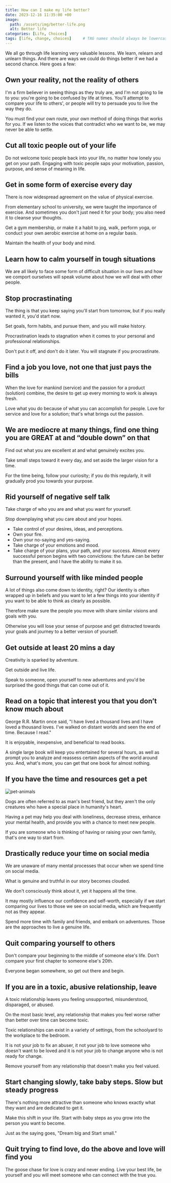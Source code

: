 ```yaml
---
title: How can I make my life better?
date: 2023-12-16 11:35:00 +00
image:
  path: /assets/img/better-life.png
  alt: Better life
categories: [Life, Choices]
tags: [life, change, choices]     # TAG names should always be lowercase
---
```


We all go through life learning very valuable lessons. We learn, relearn and unlearn things. And there are ways we could do things better if we had a second chance. Here goes a few:

## Own your reality, not the reality of others

I'm a firm believer in seeing things as they truly are, and I'm not going to lie to you: you're going to be confused by life at times. You'll attempt to compare your life to others', or people will try to persuade you to live the way they do. 

You must find your own route, your own method of doing things that works for you. If we listen to the voices that contradict who we want to be, we may never be able to settle.

## Cut all toxic people out of your life

Do not welcome toxic people back into your life, no matter how lonely you get on your path. Engaging with toxic people saps your motivation, passion, purpose, and sense of meaning in life.

## Get in some form of exercise every day

There is now widespread agreement on the value of physical exercise. 

From elementary school to university, we were taught the importance of exercise. And sometimes you don't just need it for your body; you also need it to cleanse your thoughts. 

Get a gym membership, or make it a habit to jog, walk, perform yoga, or conduct your own aerobic exercise at home on a regular basis. 

Maintain the health of your body and mind.

## Learn how to calm yourself in tough situations

We are all likely to face some form of difficult situation in our lives and how we comport ourselves will speak volume about how we will deal with other people.

## Stop procrastinating

The thing is that you keep saying you'll start from tomorrow, but if you really wanted it, you'd start now. 

Set goals, form habits, and pursue them, and you will make history.

Procrastination leads to stagnation when it comes to your personal and professional relationships. 

Don't put it off, and don't do it later. You will stagnate if you procrastinate.

## Find a job you love, not one that just pays the bills

When the love for mankind (service) and the passion for a product (solution) combine, the desire to get up every morning to work is always fresh. 

Love what you do because of what you can accomplish for people. Love for service and love for a solution; that's what brings out the passion.

## We are mediocre at many things, find one thing you are GREAT at and “double down” on that

Find out what you are excellent at and what genuinely excites you. 

Take small steps toward it every day, and set aside the larger vision for a time. 

For the time being, follow your curiosity; if you do this regularly, it will gradually prod you towards your purpose.

## Rid yourself of negative self talk

Take charge of who you are and what you want for yourself. 

Stop downplaying what you care about and your hopes. 

- Take control of your desires, ideas, and perceptions. 
- Own your fire.
- Own your no-saying and yes-saying. 
- Take charge of your emotions and mood. 
- Take charge of your plans, your path, and your success. 
Almost every successful person begins with two convictions: the future can be better than the present, and I have the ability to make it so.

## Surround yourself with like minded people

A lot of things also come down to identity, right? Our identity is often wrapped up in beliefs and you want to let a few things into your identity if you want to be able to think as clearly as possible. 

Therefore make sure the people you move with share similar visions and goals with you. 

Otherwise you will lose your sense of purpose and get distracted towards your goals and journey to a better version of yourself.

## Get outside at least 20 mins a day

Creativity is sparked by adventure. 

Get outside and live life. 

Speak to someone, open yourself to new adventures and you'd be surprised the good things that can come out of it.

## Read on a topic that interest you that you don’t know much about

George R.R. Martin once said, "I have lived a thousand lives and I have loved a thousand loves. I've walked on distant worlds and seen the end of time. Because I read."

It is enjoyable, inexpensive, and beneficial to read books. 

A single large book will keep you entertained for several hours, as well as prompt you to analyze and reassess certain aspects of the world around you. And, what's more, you can get that one book for almost nothing.

## If you have the time and resources get a pet

![pet-animals](/assets/img/pet-animals.jpg)

Dogs are often referred to as man's best friend, but they aren't the only creatures who have a special place in humanity's heart. 

Having a pet may help you deal with loneliness, decrease stress, enhance your mental health, and provide you with a chance to meet new people. 

If you are someone who is thinking of having or raising your own family, that's one way to start from.

## Drastically reduce your time on social media

We are unaware of many mental processes that occur when we spend time on social media. 

What is genuine and truthful in our story becomes clouded. 

We don't consciously think about it, yet it happens all the time. 

It may mostly influence our confidence and self-worth, especially if we start comparing our lives to those we see on social media, which are frequently not as they appear.

Spend more time with family and friends, and embark on adventures. Those are the approaches to live a genuine life.

## Quit comparing yourself to others

Don't compare your beginning to the middle of someone else's life. Don't compare your first chapter to someone else's 20th. 

Everyone began somewhere, so get out there and begin.

## If you are in a toxic, abusive relationship, leave

A toxic relationship leaves you feeling unsupported, misunderstood, disparaged, or abused. 

On the most basic level, any relationship that makes you feel worse rather than better over time can become toxic. 

Toxic relationships can exist in a variety of settings, from the schoolyard to the workplace to the bedroom.

It is not your job to fix an abuser, it not your job to love someone who doesn't want to be loved and it is not your job to change anyone who is not ready for change. 

Remove yourself from any relationship that doesn't make you feel valued.

## Start changing slowly, take baby steps. Slow but steady progress

There's nothing more attractive than someone who knows exactly what they want and are dedicated to get it. 

Make this shift in your life. Start with baby steps as you grow into the person you want to become.

Just as the saying goes, "Dream big and Start small."

## Quit trying to find love, do the above and love will find you

The goose chase for love is crazy and never ending. Live your best life, be yourself and you will meet someone who can connect with the true you.

